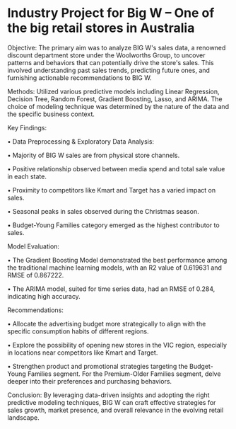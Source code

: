 # Industry Project for Big W – One of the big retail stores in Australia
Objective: The primary aim was to analyze BIG W's sales data, a renowned discount department store
under the Woolworths Group, to uncover patterns and behaviors that can potentially drive the store's sales.
This involved understanding past sales trends, predicting future ones, and furnishing actionable
recommendations to BIG W.

Methods: Utilized various predictive models including Linear Regression, Decision Tree, Random Forest,
Gradient Boosting, Lasso, and ARIMA. The choice of modeling technique was determined by the nature of
the data and the specific business context.

Key Findings:

• Data Preprocessing & Exploratory Data Analysis:

• Majority of BIG W sales are from physical store channels.

• Positive relationship observed between media spend and total sale value in each state.

• Proximity to competitors like Kmart and Target has a varied impact on sales.

• Seasonal peaks in sales observed during the Christmas season.

• Budget-Young Families category emerged as the highest contributor to sales.

Model Evaluation:

• The Gradient Boosting Model demonstrated the best performance among the traditional machine
learning models, with an R2 value of 0.619631 and RMSE of 0.867222.

• The ARIMA model, suited for time series data, had an RMSE of 0.284, indicating high accuracy.

Recommendations:

• Allocate the advertising budget more strategically to align with the specific consumption habits of
different regions.

• Explore the possibility of opening new stores in the VIC region, especially in locations near
competitors like Kmart and Target.

• Strengthen product and promotional strategies targeting the Budget-Young Families segment. For
the Premium-Older Families segment, delve deeper into their preferences and purchasing
behaviors.

Conclusion: By leveraging data-driven insights and adopting the right predictive modeling techniques,
BIG W can craft effective strategies for sales growth, market presence, and overall relevance in the
evolving retail landscape.
